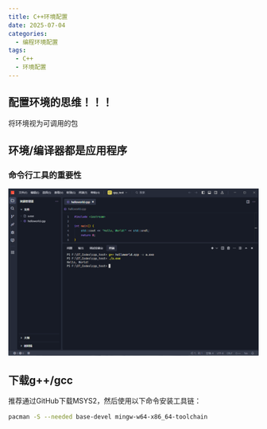```yaml
---
title: C++环境配置
date: 2025-07-04
categories:
  - 编程环境配置
tags:
  - C++
  - 环境配置
---
```



## 配置环境的思维！！！
将环境视为可调用的包

## 环境/编译器都是应用程序

### 命令行工具的重要性
![image](./example.png)

## 下载g++/gcc

推荐通过GitHub下载MSYS2，然后使用以下命令安装工具链：

```bash
pacman -S --needed base-devel mingw-w64-x86_64-toolchain
```

